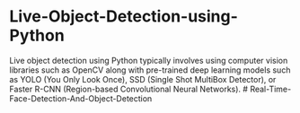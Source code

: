 # Live-Object-Detection-using-Python
Live object detection using Python typically involves using computer vision libraries such as OpenCV along with pre-trained deep learning models such as YOLO (You Only Look Once), SSD (Single Shot MultiBox Detector), or Faster R-CNN (Region-based Convolutional Neural Networks).
#   R e a l - T i m e - F a c e - D e t e c t i o n - A n d - O b j e c t - D e t e c t i o n  
 